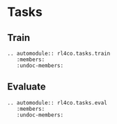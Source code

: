 # Tasks

## Train

```{eval-rst}
.. automodule:: rl4co.tasks.train
   :members:
   :undoc-members:
```

## Evaluate

```{eval-rst}
.. automodule:: rl4co.tasks.eval
   :members:
   :undoc-members:
```